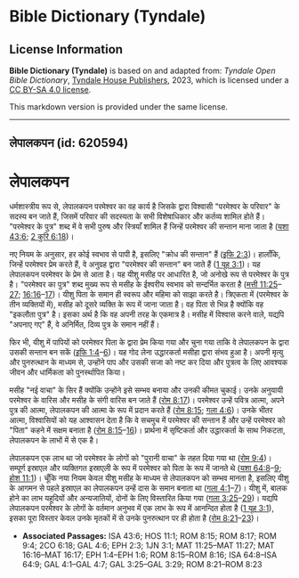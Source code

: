 # Bible Dictionary (Tyndale)

## License Information

**Bible Dictionary (Tyndale)** is based on and adapted from: _Tyndale Open Bible Dictionary_, [Tyndale House Publishers](https://tyndaleopenresources.com/), 2023, which is licensed under a [CC BY-SA 4.0 license](https://creativecommons.org/licenses/by-sa/4.0/legalcode.en).

This markdown version is provided under the same license.



--------------------------------

## लेपालकपन (id: 620594)

लेपालकपन
========

धर्मशास्त्रीय रूप से, लेपालकपन परमेश्वर का वह कार्य है जिसके द्वारा विश्वासी "परमेश्वर के परिवार" के सदस्य बन जाते हैं, जिसमें परिवार की सदस्यता के सभी विशेषाधिकार और कर्तव्य शामिल होते हैं। "परमेश्वर के पुत्र" शब्द में वे सभी पुरुष और स्त्रियाँ शामिल हैं जिन्हें परमेश्वर की सन्तान माना जाता है ([यशा 43:6](https://ref.ly/Isa43:6); [2 कुरि 6:18](https://ref.ly/2Cor6:18))।

नए नियम के अनुसार, हर कोई स्वभाव से पापी है, इसलिए "क्रोध की सन्तान" हैं ([इफि 2:3](https://ref.ly/Eph2:3))। हालाँकि, जिन्हें परमेश्वर प्रेम करते हैं, वे अनुग्रह द्वारा "परमेश्वर की सन्तान" बन जाते हैं ([1 यूह 3:1](https://ref.ly/1John3:1))। यह लेपालकपन परमेश्वर के प्रेम से आता है। यह यीशु मसीह पर आधारित है, जो अनोखे रूप से परमेश्वर के पुत्र है। "परमेश्वर का पुत्र" शब्द मुख्य रूप से मसीह के ईश्वरीय स्वभाव को सन्दर्भित करता है ([मत्ती 11:25](https://ref.ly/Matt11:25-Matt11:27)–[27](https://ref.ly/Matt11:25-Matt11:27); [16:16](https://ref.ly/Matt16:16-Matt16:17)–[17](https://ref.ly/Matt16:16-Matt16:17))। यीशु पिता के समान ही स्वरूप और महिमा को साझा करते है। त्रिएकता में (परमेश्वर के तीन व्यक्तियों में), मसीह को दूसरे व्यक्ति के रूप में जाना जाता है। वह पिता से भिन्न है क्योंकि वह "इकलौता पुत्र" है। इसका अर्थ है कि वह अपनी तरह के एकमात्र है। मसीह में विश्वास करने वाले, यद्यपि "अपनाए गए" हैं, वे अनिर्मित, दिव्य पुत्र के समान नहीं हैं।

फिर भी, यीशु में पापियों को परमेश्वर पिता के द्वारा प्रेम किया गया और चुना गया ताकि वे लेपालकपन के द्वारा उसकी सन्तान बन सकें ([इफि 1:4](https://ref.ly/Eph1:4-Eph1:6)–[6](https://ref.ly/Eph1:4-Eph1:6))। यह गोद लेना उद्धारकर्ता मसीहा द्वारा संभव हुआ है। अपनी मृत्यु और पुनरुत्थान के माध्यम से, उन्होंने पाप और उसकी सजा को नष्ट कर दिया और पुत्रत्व के लिए आवश्यक जीवन और धार्मिकता को पुनर्स्थापित किया।

मसीह "नई वाचा" के सिर हैं क्योंकि उन्होंने इसे सम्भव बनाया और उनकी कीमत चुकाई। उनके अनुयायी परमेश्वर के वारिस और मसीह के संगी वारिस बन जाते हैं ([रोम 8:17](https://ref.ly/Rom8:17))। परमेश्वर उन्हें पवित्र आत्मा, अपने पुत्र की आत्मा, लेपालकपन की आत्मा के रूप में प्रदान करते हैं ([रोम 8:15](https://ref.ly/Rom8:15); [गला 4:6](https://ref.ly/Gal4:6))। उनके भीतर आत्मा, विश्वासियों को यह आश्वासन देता है कि वे सचमुच में परमेश्वर की सन्तान हैं और उन्हें परमेश्वर को "पिता" कहने में सक्षम बनाता है ([रोम 8:15](https://ref.ly/Rom8:15-Rom8:16)–[16](https://ref.ly/Rom8:15-Rom8:16))। प्रार्थना में सृष्टिकर्ता और उद्धारकर्ता के साथ निकटता, लेपालकपन के लाभों में से एक है।

लेपालकपन एक लाभ था जो परमेश्वर के लोगों को "पुरानी वाचा" के तहत दिया गया था ([रोम 9:4](https://ref.ly/Rom9:4))। सम्पूर्ण इस्राएल और व्यक्तिगत इस्राएली के रूप में परमेश्वर को पिता के रूप में जानते थे ([यशा 64:8](https://ref.ly/Isa64:8-Isa64:9)–[9](https://ref.ly/Isa64:8-Isa64:9); [होश 11:1](https://ref.ly/Hos11:1))। चूँकि नया नियम केवल यीशु मसीह के माध्यम से लेपालकपन को सम्भव मानता है, इसलिए यीशु के आगमन से पहले इस्राएल का लेपालकपन उन्हें दास के समान बनाता था ([गला 4:1](https://ref.ly/Gal4:1-Gal4:7)–[7](https://ref.ly/Gal4:1-Gal4:7))। यीशु में, बालक होने का लाभ यहूदियों और अन्यजातियों, दोनों के लिए विस्तारित किया गया ([गला 3:25](https://ref.ly/Gal3:25-Gal3:29)–[29](https://ref.ly/Gal3:25-Gal3:29))। यद्यपि लेपालकपन परमेश्वर के लोगों के वर्तमान अनुभव में एक लाभ के रूप में आनन्दित होता है ([1 यूह 3:1](https://ref.ly/1John3:1)), इसका पूरा विस्तार केवल उनके मृतकों में से उनके पुनरुत्थान पर ही होता है ([रोम 8:21](https://ref.ly/Rom8:21-Rom8:23)–[23](https://ref.ly/Rom8:21-Rom8:23))।

* **Associated Passages:** ISA 43:6; HOS 11:1; ROM 8:15; ROM 8:17; ROM 9:4; 2CO 6:18; GAL 4:6; EPH 2:3; 1JN 3:1; MAT 11:25–MAT 11:27; MAT 16:16–MAT 16:17; EPH 1:4–EPH 1:6; ROM 8:15–ROM 8:16; ISA 64:8–ISA 64:9; GAL 4:1–GAL 4:7; GAL 3:25–GAL 3:29; ROM 8:21–ROM 8:23

